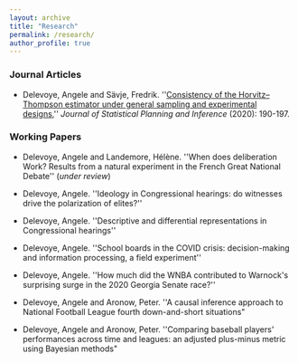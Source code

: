 ```yaml
---
layout: archive
title: "Research"
permalink: /research/
author_profile: true
---
```


### Journal Articles

- Delevoye, Angele and Sävje, Fredrik. ''[Consistency of the Horvitz–Thompson estimator under general sampling and experimental designs](https://www.sciencedirect.com/science/article/abs/pii/S0378375819301211),'' *Journal of Statistical Planning and Inference* (2020): 190-197.  


### Working Papers

- Delevoye, Angele and Landemore, Hélène. ''When does deliberation Work? Results from a natural experiment in the French Great National Debate'' (*under review*)

- Delevoye, Angele. ''Ideology in Congressional hearings: do witnesses drive the polarization of elites?'' 

- Delevoye, Angele. ''Descriptive and differential representations in Congressional hearings'' 

- Delevoye, Angele. ''School boards in the COVID crisis: decision-making and information processing, a field experiment'' 

- Delevoye, Angele. ''How much did the WNBA contributed to Warnock's surprising surge in the 2020 Georgia Senate race?'' 

- Delevoye, Angele and Aronow, Peter. ''A causal inference approach to National Football League fourth down-and-short situations"

- Delevoye, Angele and Aronow, Peter. ''Comparing baseball players' performances across time and leagues: an adjusted plus-minus metric using Bayesian methods"




